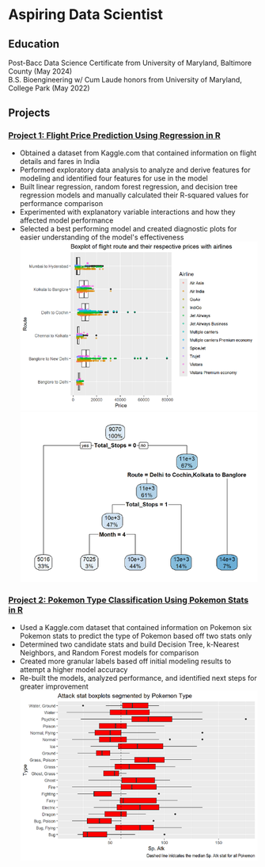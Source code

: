 # Aspiring Data Scientist

## Education
Post-Bacc Data Science Certificate from University of Maryland, Baltimore County (May 2024)<br>
B.S. Bioengineering w/ Cum Laude honors from University of Maryland, College Park (May 2022)

## Projects
### [Project 1: Flight Price Prediction Using Regression in R](https://cwdwiggins.github.io/Flight-Price-Project/)
- Obtained a dataset from Kaggle.com that contained information on flight details and fares in India
- Performed exploratory data analysis to analyze and derive features for modeling and identified four features for use in the model
- Built linear regression, random forest regression, and decision tree regression models and manually calculated their R-squared values for performance comparison
- Experimented with explanatory variable interactions and how they affected model performance
- Selected a best performing model and created diagnostic plots for easier understanding of the model's effectiveness  <br>
![](images/Flight_Prices_Project/Flight_Route_Airline_Boxplot.png)
![](images/Flight_Prices_Project/Decision_Tree_Mdl.png)

### [Project 2: Pokemon Type Classification Using Pokemon Stats in R](https://cwdwiggins.github.io/Pokemon-Stats-Project/)
- Used a Kaggle.com dataset that contained information on Pokemon six Pokemon stats to predict the type of Pokemon based off two stats only
- Determined two candidate stats and build Decision Tree, k-Nearest Neighbors, and Random Forest models for comparison
- Created more granular labels based off initial modeling results to attempt a higher model accuracy
- Re-built the models, analyzed performance, and identified next steps for greater improvement
![](images/Pokemon_Stats_Project/Type_Combined_Sp_Atk.png)
